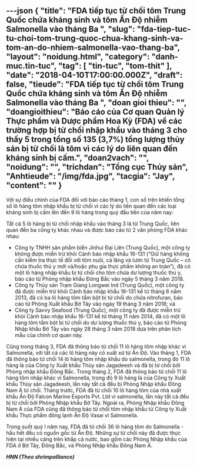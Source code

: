 ---json
{
    "title": "FDA tiếp tục từ chối tôm Trung Quốc chứa kháng sinh và tôm Ấn Độ nhiễm Salmonella vào tháng Ba ",
    "slug": "fda-tiep-tuc-tu-choi-tom-trung-quoc-chua-khang-sinh-va-tom-an-do-nhiem-salmonella-vao-thang-ba",
    "layout": "noidung.html",
    "category": "danh-muc.tin-tuc",
    "tag": [
        "tin-tuc",
        "tom-thit"
    ],
    "date": "2018-04-10T17:00:00.000Z",
    "draft": false,
    "tieude": "FDA tiếp tục từ chối tôm Trung Quốc chứa kháng sinh và tôm Ấn Độ nhiễm Salmonella vào tháng Ba ",
    "doan gioi thieu": "",
    "doangioithieu": "Báo cáo của Cơ quan Quản lý Thực phẩm và Dược phẩm Hoa Kỳ (FDA) về các trường hợp bị từ chối nhập khẩu vào tháng 3 cho thấy 5 trong tổng số 135 (3,7%) tổng lượng thủy sản bị từ chối là tôm vì các lý do liên quan đến kháng sinh bị cấm.",
    "doan2vach": "",
    "noidung": "",
    "trichdan": "Tổng cục Thủy sản",
    "Anhtieude": "/img/fda.jpg",
    "tacgia": "Jay",
    "__content__": ""
}
---
<p><span style="font-size:14px">Với sự điều chỉnh của FDA đối với b&aacute;o c&aacute;o th&aacute;ng 1, con số tr&ecirc;n khiến tổng số l&ocirc; h&agrave;ng t&ocirc;m nhập khẩu bị từ chối v&igrave; c&aacute;c l&yacute; do li&ecirc;n quan đến c&aacute;c loại kh&aacute;ng sinh bị cấm l&ecirc;n đến 9 l&ocirc; h&agrave;ng trong qu&yacute; đầu ti&ecirc;n của năm nay:</span></p>

<p><span style="font-size:14px">Tất cả 5 l&ocirc; h&agrave;ng bị từ chối nhập khẩu v&agrave;o th&aacute;ng 3 l&agrave; từ Trung Quốc, li&ecirc;n quan đến ba c&ocirc;ng ty kh&aacute;c nhau v&agrave; được b&aacute;o c&aacute;o từ 2 văn ph&ograve;ng FDA kh&aacute;c nhau:</span></p>

<ul>
	<li><span style="font-size:14px">C&ocirc;ng ty TNHH sản phẩm biển Jinhui Đại Li&ecirc;n (Trung Quốc), một c&ocirc;ng ty kh&ocirc;ng được miễn trừ khỏi Cảnh b&aacute;o nhập khẩu 16-131 (&ldquo;Giữ h&agrave;ng kh&ocirc;ng cần kiểm tra thực tế đối với t&ocirc;m nu&ocirc;i, c&aacute; lăng v&agrave; lươn từ Trung Quốc &ndash; c&oacute; chứa thuốc th&uacute; y mới v&agrave;/hoặc phụ gia thực phẩm kh&ocirc;ng an to&agrave;n&rdquo;), đ&atilde; c&oacute; một l&ocirc; h&agrave;ng nhập khẩu bị từ chối cho t&ocirc;m chứa dư lượng thuốc th&uacute; y, b&aacute;o c&aacute;o từ Ph&ograve;ng nhập khẩu Đ&ocirc;ng Bắc v&agrave;o ng&agrave;y 5 th&aacute;ng 3 năm 2018.</span></li>
	<li><span style="font-size:14px">C&ocirc;ng ty Thủy sản Trạm Giang Longwei Ind (Trung Quốc), một c&ocirc;ng ty đ&atilde; được miễn trừ khỏi Cảnh b&aacute;o nhập khẩu 16-131 kể từ th&aacute;ng 6 năm 2013, đ&atilde; c&oacute; ba l&ocirc; h&agrave;ng t&ocirc;m tẩm bột bị từ chối do chứa nitrofuran, b&aacute;o c&aacute;o từ Ph&ograve;ng Xuất khẩu Bờ T&acirc;y v&agrave;o ng&agrave;y 19 th&aacute;ng 3 năm 2018; v&agrave;</span></li>
	<li><span style="font-size:14px">C&ocirc;ng ty Savvy Seafood (Trung Quốc), một c&ocirc;ng ty đ&atilde; được miễn trừ khỏi Cảnh b&aacute;o nhập khẩu 16-131 kể từ th&aacute;ng 11 năm 2014, đ&atilde; c&oacute; một l&ocirc; h&agrave;ng t&ocirc;m tẩm bột bị từ chối do dư lượng thuốc th&uacute; y, b&aacute;o c&aacute;o từ Ph&ograve;ng Nhập khẩu Bờ T&acirc;y v&agrave;o ng&agrave;y 28 th&aacute;ng 3 năm 2018 dựa tr&ecirc;n ph&acirc;n t&iacute;ch mẫu của ch&iacute;nh cơ quan n&agrave;y.</span></li>
</ul>

<p><span style="font-size:14px">Cũng trong th&aacute;ng 3, FDA đ&atilde; th&ocirc;ng b&aacute;o từ chối 11 l&ocirc; h&agrave;ng t&ocirc;m nhập kh&aacute;c v&igrave; Salmonella, với tất cả c&aacute;c l&ocirc; h&agrave;ng n&agrave;y c&oacute; xuất xứ từ Ấn Độ. V&agrave;o th&aacute;ng 1, FDA đ&atilde; th&ocirc;ng b&aacute;o từ chối 14 l&ocirc; h&agrave;ng t&ocirc;m nhập khẩu do salmonella, trong đ&oacute; 11 l&ocirc; h&agrave;ng l&agrave; của C&ocirc;ng ty Xuất khẩu Thủy sản Jagadeesh v&agrave; đ&atilde; bị từ chối bởi Ph&ograve;ng nhập khẩu Đ&ocirc;ng Bắc. Trong th&aacute;ng 2, FDA đ&atilde; th&ocirc;ng b&aacute;o từ chối 11 l&ocirc; h&agrave;ng t&ocirc;m nhập kh&aacute;c v&igrave; Salmonella, trong đ&oacute; 9 l&ocirc; h&agrave;ng l&agrave; của C&ocirc;ng ty Xuất khẩu Thủy sản Jagadeesh, lần n&agrave;y tất cả đều bị Ph&ograve;ng Nhập khẩu Đ&ocirc;ng Nam &Aacute; từ chối. Th&aacute;ng trước, FDA đ&atilde; từ chối 10 l&ocirc; h&agrave;ng t&ocirc;m của nh&agrave; xuất khẩu Ấn Độ Falcon Marine Exports Pvt. Ltd v&igrave; salmonella, lần n&agrave;y tất cả đều bị từ chối bởi Ph&ograve;ng Nhập khẩu Bờ T&acirc;y. Ngo&agrave;i ra, Ph&ograve;ng Nhập khẩu Đ&ocirc;ng Nam &Aacute; của FDA cũng đ&atilde; th&ocirc;ng b&aacute;o từ chối t&ocirc;m nhập khẩu từ C&ocirc;ng ty Xuất khẩu Thực phẩm đ&ocirc;ng lạnh Ấn Độ Vasai v&igrave; Salmonella.</span></p>

<p><span style="font-size:14px">Trong suốt qu&yacute; I năm nay, FDA đ&atilde; từ chối 36 l&ocirc; h&agrave;ng t&ocirc;m do Salmonella - hầu hết đều c&oacute; nguồn gốc từ Ấn Độ. Những sự từ chối n&agrave;y đ&atilde; được thực hiện tại nhiều cảng tr&ecirc;n khắp cả nước, bao gồm c&aacute;c Ph&ograve;ng Nhập khẩu của FDA ở Bờ T&acirc;y, Đ&ocirc;ng Bắc, v&agrave; Ph&ograve;ng Nhập khẩu Đ&ocirc;ng Nam &Aacute;.</span></p>

<p><span style="font-size:14px"><strong><em>HNN (Theo shrimpalliance)</em></strong></span></p>
